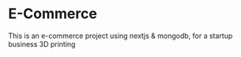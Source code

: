 # E-Commerce
This is an e-commerce project using nextjs &amp; mongodb, for a startup business 3D printing
